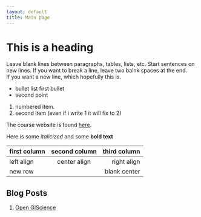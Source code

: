 ```yaml
---
layout: default
title: Main page
---
```

# This is a heading

Leave blank lines between paragraphs, tables, lists, etc.
Start sentences on new lines.
If you want to break a line, leave two balnk spaces at the end.  
If you want a new line, which hopefully this is.

- bullet list first bullet
- second point

1. numbered item.
1. second item (even if i write 1 it will fix to 2)

The course website is found [here](https://gis4dev.github.io/).

Here is some *italicized* and some **bold text**

first column | second column | third column
:------------|:------------:| ------------:
left align | center align | right align
new row | | blank center

## Blog Posts

1. [Open GIScience](open-giscience)

